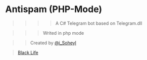 # Antispam (PHP-Mode)

>>>>A C# Telegram bot based on Telegram.dll

>>>Writed in php mode

>>Created by [@i_Soheyl](https://telegram.me/i_soheyl)

>[Black Life](https://telegram.me/BlackLifeTM)

